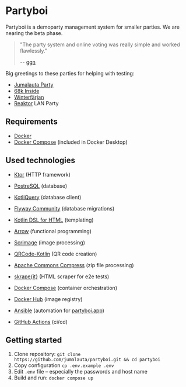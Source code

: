 # Partyboi

Partyboi is a demoparty management system for smaller parties.
We are nearing the beta phase.

> "The party system and online voting was really simple and worked flawlessly."
>
> -- [ggn](https://atariscne.org/news/index.php/68k-inside-from-the-inside-a-party-report-shall-we-say)

Big greetings to these parties for helping with testing:

- [Jumalauta Party](https://summer.jml.party/)
- [68k Inside](https://68k-inside.party/)
- [Winterfärjan](https://winter.jml.party/)
- [Reaktor](https://www.reaktor.com) LAN Party

## Requirements

* [Docker](https://www.docker.com/)
* [Docker Compose](https://github.com/docker/compose) (included in Docker Desktop)

## Used technologies

* [Ktor](https://ktor.io/) (HTTP framework)
* [PostreSQL](https://www.postgresql.org/) (database)
* [KotliQuery](https://github.com/seratch/kotliquery) (database client)
* [Flyway Community](https://www.red-gate.com/products/flyway/community/) (database migrations)
* [Kotlin DSL for HTML](https://github.com/Kotlin/kotlinx.html) (templating)
* [Arrow](https://arrow-kt.io/) (functional programming)
* [Scrimage](https://github.com/sksamuel/scrimage) (image processing)
* [QRCode-Kotlin](https://github.com/g0dkar/qrcode-kotlin) (QR code creation)
* [Apache Commons Compress](https://commons.apache.org/proper/commons-compress/) (zip file processing)
* [skrape{it}](https://github.com/skrapeit/skrape.it) (HTML scraper for e2e tests)


* [Docker Compose](https://docs.docker.com/compose/) (container orchestration)
* [Docker Hub](https://hub.docker.com/) (image registry)
* [Ansible](https://docs.ansible.com/ansible/latest/index.html) (automation for [partyboi.app](https://partyboi.aoo))
* [GitHub Actions](https://github.com/features/actions) (ci/cd)

## Getting started

1. Clone repository: `git clone https://github.com/jumalauta/partyboi.git && cd partyboi`
2. Copy configuration `cp .env.example .env`
3. Edit `.env` file – especially the passwords and host name
4. Build and run: `docker compose up`

